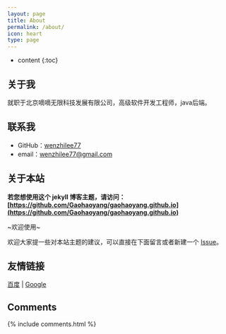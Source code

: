 ```yaml
---
layout: page
title: About
permalink: /about/
icon: heart
type: page
---
```


* content
{:toc}

## 关于我

就职于北京嘀嘀无限科技发展有限公司，高级软件开发工程师，java后端。

## 联系我

* GitHub：[wenzhilee77](https://github.com/wenzhilee77)
* email：wenzhilee77@gmail.com

## 关于本站

**若您想使用这个 jekyll 博客主题，请访问：[https://github.com/Gaohaoyang/gaohaoyang.github.io](https://github.com/Gaohaoyang/gaohaoyang.github.io)**

~欢迎使用~

欢迎大家提一些对本站主题的建议，可以直接在下面留言或者新建一个 [Issue](https://github.com/wenzhilee77/wenzhilee77.github.io.git)。

## 友情链接

[百度](http://baidu.com/) \| [Google](http://google.com/)

## Comments

{% include comments.html %}
